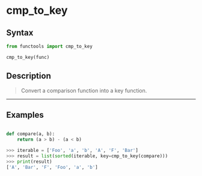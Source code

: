 # cmp_to_key

## Syntax

```python
from functools import cmp_to_key

cmp_to_key(func)
```

## Description

> Convert a comparison function into a key function.

---

## Examples

```python

def compare(a, b):
    return (a > b) - (a < b)

>>> iterable = ['Foo', 'a', 'b', 'A', 'F', 'Bar']
>>> result = list(sorted(iterable, key=cmp_to_key(compare)))
>>> print(result)
['A', 'Bar', 'F', 'Foo', 'a', 'b']
```

